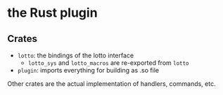 # the Rust plugin

## Crates

- `lotto`: the bindings of the lotto interface
  - `lotto_sys` and `lotto_macros` are re-exported from `lotto`
- `plugin`: imports everything for building as .so file

Other crates are the actual implementation of handlers, commands, etc.
